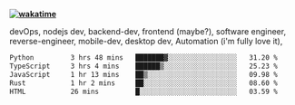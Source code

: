 **[![wakatime](https://wakatime.com/badge/user/87646243-158a-4241-a3cb-668e1fa2dbb8.svg)](https://wakatime.com/@87646243-158a-4241-a3cb-668e1fa2dbb8?style=plastic)**


devOps, nodejs dev, backend-dev, frontend (maybe?), software engineer, reverse-engineer, mobile-dev, desktop dev, Automation (i'm fully love it), 

<!--START_SECTION:waka-->

```txt
Python         3 hrs 48 mins   ███████▓░░░░░░░░░░░░░░░░░   31.20 %
TypeScript     3 hrs 4 mins    ██████▒░░░░░░░░░░░░░░░░░░   25.23 %
JavaScript     1 hr 13 mins    ██▒░░░░░░░░░░░░░░░░░░░░░░   09.98 %
Rust           1 hr 2 mins     ██░░░░░░░░░░░░░░░░░░░░░░░   08.60 %
HTML           26 mins         █░░░░░░░░░░░░░░░░░░░░░░░░   03.59 %
```

<!--END_SECTION:waka-->
